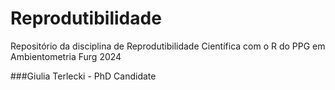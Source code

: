 # Reprodutibilidade
Repositório da disciplina de Reprodutibilidade Científica com o R do PPG em Ambientometria Furg 2024

###Giulia Terlecki  - PhD Candidate
